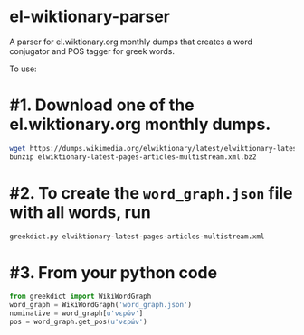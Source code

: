 # el-wiktionary-parser
A parser for el.wiktionary.org monthly dumps that creates a word
conjugator and POS tagger for greek words.

To use:
# #1. Download one of the el.wiktionary.org monthly dumps.
```bash
wget https://dumps.wikimedia.org/elwiktionary/latest/elwiktionary-latest-pages-articles-multistream.xml.bz2
bunzip elwiktionary-latest-pages-articles-multistream.xml.bz2
```
# #2. To create the `word_graph.json` file with all words, run
```bash
greekdict.py elwiktionary-latest-pages-articles-multistream.xml
```
# #3. From your python code
```python
from greekdict import WikiWordGraph
word_graph = WikiWordGraph('word_graph.json')
nominative = word_graph[u'νερών']
pos = word_graph.get_pos(u'νερών')
```

